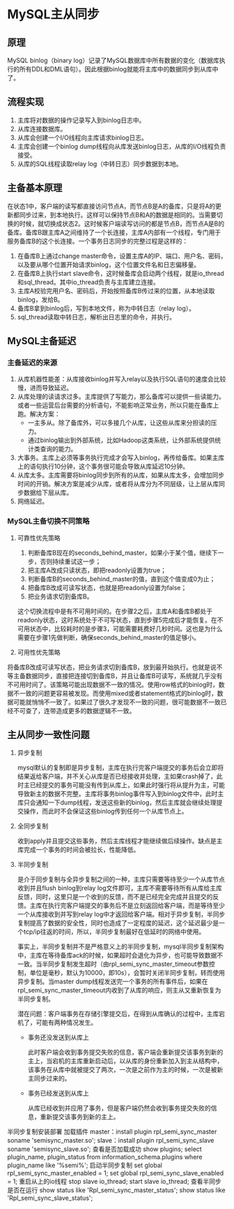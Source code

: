 # MySQL主从同步

## 原理

MySQL binlog（binary log）记录了MySQL数据库中所有数据的变化（数据库执行的所有DDL和DML语句）。因此根据binlog就能将主库中的数据同步到从库中了。

## 流程实现

1. 主库将对数据的操作记录写入到binlog日志中。
2. 从库连接数据库。
3. 从库会创建一个I/O线程向主库请求binlog日志。
4. 主库会创建一个binlog dump线程向从库发送binlog日志，从库的I/O线程负责接受。
5. 从库的SQL线程读取relay log（中转日志）同步数据到本地。

## 主备基本原理

在状态1中，客户端的读写都直接访问节点A，而节点B是A的备库，只是将A的更新都同步过来，到本地执行。这样可以保持节点B和A的数据是相同的。当需要切换的时候，就切换成状态2。这时候客户端读写访问的都是节点B，而节点A是B的备库。备库B跟主库A之间维持了一个长连接，主库A内部有一个线程，专门用于服务备库B的这个长连接。一个事务日志同步的完整过程是这样的：

1. 在备库B上通过change master命令，设置主库A的IP、端口、用户名、密码，以及要从哪个位置开始请求binlog，这个位置文件名和日志偏移量。
2. 在备库B上执行start slave命令，这时候备库会启动两个线程，就是io_thread和sql_thread。其中io_thread负责与主库建立连接。
3. 主库A校验完用户名、密码后，开始按照备库B传过来的位置，从本地读取binlog，发给B。
4. 备库B拿到binlog后，写到本地文件，称为中转日志（relay log）。
5. sql_thread读取中转日志，解析出日志里的命令，并执行。

## MySQL主备延迟

### 主备延迟的来源

1. 从库机器性能差：从库接收binlog并写入relay以及执行SQL语句的速度会比较慢，进而导致延迟。
2. 从库处理的读请求过多。主库提供了写能力，那么备库可以提供一些读能力。或者一些运营后台需要的分析语句，不能影响正常业务，所以只能在备库上跑。解决方案：
    - 一主多从。除了备库外，可以多接几个从库，让这些从库来分担读的压力。
    - 通过binlog输出到外部系统，比如Hadoop这类系统，让外部系统提供统计类查询的能力。
3. 大事务。主库上必须等事务执行完成才会写入binlog，再传给备库。如果主库上的语句执行10分钟，这个事务很可能会导致从库延迟10分钟。
4. 从库太多。主库需要将binlog同步到所有的从库，如果从库太多，会增加同步时间的开销。解决方案是减少从库，或者将从库分为不同层级，让上层从库同步数据给下层从库。
5. 网络延迟。

### MySQL主备切换不同策略

1. 可靠性优先策略
   1. 判断备库B现在的seconds_behind_master，如果小于某个值，继续下一步，否则持续重试这一步；
   2. 把主库A改成只读状态，即把readonly设置为true；
   3. 判断备库B的seconds_behind_master的值，直到这个值变成0为止；
   4. 把备库B改成可读写状态，也就是把readonly设置为false；
   5. 把业务请求切到备库B。

    这个切换流程中是有不可用时间的。在步骤2之后，主库A和备库B都处于readonly状态，这时系统处于不可写状态，直到步骤5完成后才能恢复。在不可用状态中，比较耗时的是步骤3，可能需要耗费好几秒时间。这也是为什么需要在步骤1先做判断，确保seconds_behind_master的值足够小。

2. 可用性优先策略

将备库B改成可读写状态，把业务请求切到备库B，放到最开始执行。也就是说不等主备数据同步，直接把连接切到备库B，并且让备库B可读写，系统就几乎没有不可用时间了。该策略可能出现数据不一致的情况。使用row格式的binlog时，数据不一致的问题更容易被发现。而使用mixed或者statement格式的binlog时，数据可能就悄悄不一致了。如果过了很久才发现不一致的问题，很可能数据不一致已经不可查了，连带造成更多的数据逻辑不一致。

## 主从同步一致性问题

1. 异步复制

    mysql默认的复制即是异步复制，主库在执行完客户端提交的事务后会立即将结果返给客户端，并不关心从库是否已经接收并处理，主如果crash掉了，此时主已经提交的事务可能没有传到从库上，如果此时强行将从提升为主，可能导致新主的数据不完整。主库将事务binlog事件写入到binlog文件中，此时主库只会通知一下dump线程，发送这些新的binlog，然后主库就会继续处理提交操作，而此时不会保证这些binlog传到任何一个从库节点上。

2. 全同步复制

    收到apply并且提交这些事务，然后主库线程才能继续做后续操作。缺点是主库完成一个事务的时间会被拉长，性能降低。

3. 半同步复制

    是介于同步复制与全异步复制之间的一种，主库只需要等待至少一个从库节点收到并且flush binlog到relay log文件即可，主库不需要等待所有从库给主库反馈，同时，这里只是一个收到的反馈，而不是已经完全完成并且提交的反馈。主库在执行完客户端提交的事务后不是立刻返回给客户端，而是等待至少一个从库接收到并写到relay log中才返回给客户端。相对于异步复制，半同步复制提高了数据的安全性，同时也造成了一定程度的延迟，这个延迟最少是一个tcp/ip往返的时间，所以，半同步复制最好在低延时的网络中使用。

    事实上，半同步复制并不是严格意义上的半同步复制，mysql半同步复制架构中，主库在等待备库ack的时候，如果超时会退化为异步，也可能导致数据不一致。当半同步复制发生超时（由rpl_semi_sync_master_timeout参数控制，单位是毫秒，默认为10000，即10s），会暂时关闭半同步复制，转而使用异步复制。当master dump线程发送完一个事务的所有事件后，如果在rpl_semi_sync_master_timeout内收到了从库的响应，则主从又重新恢复为半同步复制。

    潜在问题：客户端事务在存储引擎提交后，在得到从库确认的过程中，主库宕机了，可能有两种情况发生。

    - 事务还没发送到从库上

        此时客户端会收到事务提交失败的信息，客户端会重新提交该事务到新的主上，当宕机的主库重新启动后，以从库的身份重新加入到主从结构中，该事务在从库中就被提交了两次，一次是之前作为主的时候，一次是被新主同步过来的。

    - 事务已经发送到从库上

        从库已经收到并应用了事务，但是客户端仍然会收到事务提交失败的信息，重新提交该事务到新的主上。

半同步复制安装部署
    加载插件
        master：install plugin rpl_semi_sync_master soname 'semisync_master.so';
        slave：install plugin rpl_semi_sync_slave soname 'semisync_slave.so';
    查看是否加载成功
        show plugins;
        select plugin_name, plugin_status from information_schema.plugins where plugin_name like '%semi%';
    启动半同步复制
        set global rpl_semi_sync_master_enabled = 1;
        set global rpl_semi_sync_slave_enabled = 1;
    重启从上的io线程
        stop slave io_thread;
        start slave io_thread;
    查看半同步是否在运行
        show status like 'Rpl_semi_sync_master_status';
        show status like 'Rpl_semi_sync_slave_status';
